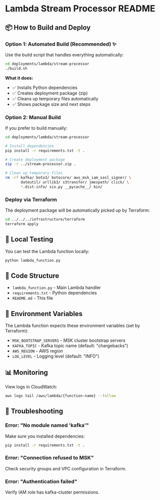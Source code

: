 # Lambda Stream Processor README

## 📦 How to Build and Deploy

### Option 1: Automated Build (Recommended) ✨

Use the build script that handles everything automatically:

```bash
cd deployments/lambda/stream-processor
./build.sh
```

**What it does:**
- ✅ Installs Python dependencies
- ✅ Creates deployment package (zip)
- ✅ Cleans up temporary files automatically
- ✅ Shows package size and next steps

### Option 2: Manual Build

If you prefer to build manually:

```bash
cd deployments/lambda/stream-processor

# Install dependencies
pip install -r requirements.txt -t .

# Create deployment package
zip -r ../stream-processor.zip .

# Clean up temporary files
rm -rf kafka/ boto3/ botocore/ aws_msk_iam_sasl_signer/ \
       dateutil/ urllib3/ s3transfer/ jmespath/ click/ \
       *.dist-info/ six.py __pycache__/ bin/
```

### Deploy via Terraform

The deployment package will be automatically picked up by Terraform:

```bash
cd ../../../infrastructure/terraform
terraform apply
```

## 🧪 Local Testing

You can test the Lambda function locally:

```bash
python lambda_function.py
```

## 📝 Code Structure

- `lambda_function.py` - Main Lambda handler
- `requirements.txt` - Python dependencies
- `README.md` - This file

## 🔑 Environment Variables

The Lambda function expects these environment variables (set by Terraform):

- `MSK_BOOTSTRAP_SERVERS` - MSK cluster bootstrap servers
- `KAFKA_TOPIC` - Kafka topic name (default: "chargebacks")
- `AWS_REGION` - AWS region
- `LOG_LEVEL` - Logging level (default: "INFO")

## 📊 Monitoring

View logs in CloudWatch:

```bash
aws logs tail /aws/lambda/{function-name} --follow
```

## 🐛 Troubleshooting

### Error: "No module named 'kafka'"

Make sure you installed dependencies:
```bash
pip install -r requirements.txt -t .
```

### Error: "Connection refused to MSK"

Check security groups and VPC configuration in Terraform.

### Error: "Authentication failed"

Verify IAM role has kafka-cluster permissions.
